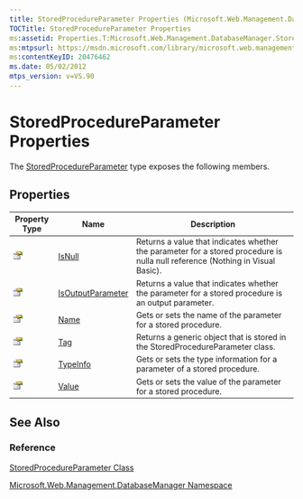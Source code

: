 ```yaml
---
title: StoredProcedureParameter Properties (Microsoft.Web.Management.DatabaseManager)
TOCTitle: StoredProcedureParameter Properties
ms:assetid: Properties.T:Microsoft.Web.Management.DatabaseManager.StoredProcedureParameter
ms:mtpsurl: https://msdn.microsoft.com/library/microsoft.web.management.databasemanager.storedprocedureparameter_properties(v=VS.90)
ms:contentKeyID: 20476462
ms.date: 05/02/2012
mtps_version: v=VS.90
---
```


# StoredProcedureParameter Properties

The [StoredProcedureParameter](storedprocedureparameter-class-microsoft-web-management-databasemanager.md) type exposes the following members.

## Properties

|Property Type|Name|Description|
|--- |--- |--- |
|![Public property](images/Dd565931.pubproperty(en-us,VS.90).gif "Public property")|[IsNull](storedprocedureparameter-isnull-property-microsoft-web-management-databasemanager.md)|Returns a value that indicates whether the parameter for a stored procedure is nulla null reference (Nothing in Visual Basic).|
|![Public property](images/Dd565931.pubproperty(en-us,VS.90).gif "Public property")|[IsOutputParameter](storedprocedureparameter-isoutputparameter-property-microsoft-web-management-databasemanager.md)|Returns a value that indicates whether the parameter for a stored procedure is an output parameter.|
|![Public property](images/Dd565931.pubproperty(en-us,VS.90).gif "Public property")|[Name](storedprocedureparameter-name-property-microsoft-web-management-databasemanager.md)|Gets or sets the name of the parameter for a stored procedure.|
|![Public property](images/Dd565931.pubproperty(en-us,VS.90).gif "Public property")|[Tag](storedprocedureparameter-tag-property-microsoft-web-management-databasemanager.md)|Returns a generic object that is stored in the StoredProcedureParameter class.|
|![Public property](images/Dd565931.pubproperty(en-us,VS.90).gif "Public property")|[TypeInfo](storedprocedureparameter-typeinfo-property-microsoft-web-management-databasemanager.md)|Gets or sets the type information for a parameter of a stored procedure.|
|![Public property](images/Dd565931.pubproperty(en-us,VS.90).gif "Public property")|[Value](storedprocedureparameter-value-property-microsoft-web-management-databasemanager.md)|Gets or sets the value of the parameter for a stored procedure.|

## See Also

### Reference

[StoredProcedureParameter Class](storedprocedureparameter-class-microsoft-web-management-databasemanager.md)

[Microsoft.Web.Management.DatabaseManager Namespace](microsoft-web-management-databasemanager-namespace.md)
